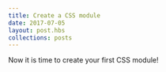 ```yaml
---
title: Create a CSS module
date: 2017-07-05
layout: post.hbs
collections: posts
---
```


Now it is time to create your first CSS module!
